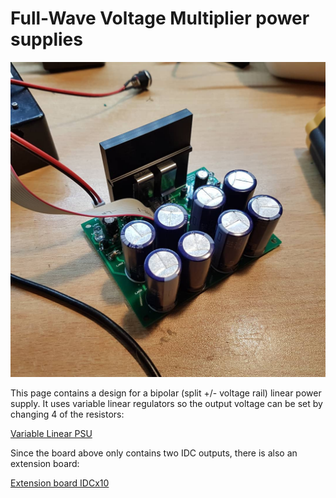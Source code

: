 # Full-Wave Voltage Multiplier power supplies

![MainPhoto](AdjustablePSU/doc/AdjustablePSU_Assembled.jpg)

This page contains a design for a bipolar (split +/- voltage rail) linear power supply. It uses variable linear regulators so the output voltage can be set by changing 4 of the resistors:

[Variable Linear PSU](Var2IDC.md)

Since the board above only contains two IDC outputs, there is also an extension board:

[Extension board IDCx10](Ext10IDC.md)
